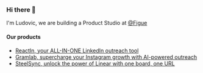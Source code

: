 ### Hi there 👋

I'm Ludovic, we are building a Product Studio at [@Figue](https://figue.io)


#### Our products

- [ReactIn, your ALL-IN-ONE LinkedIn outreach tool](https://reactin.io)
- [Gramlab, supercharge your Instagram growth with AI-powered outreach](https://gramlab.io)
- [SteelSync, unlock the power of Linear with one board, one URL](https://steelsync.io)

